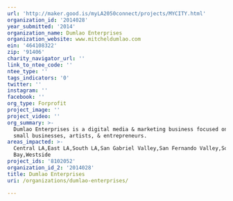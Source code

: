 ```yaml
---
url: 'http://maker.good.is/myLA2050connect/projects/MYCITY.html'
organization_id: '2014028'
year_submitted: '2014'
organization_name: Dumlao Enterprises
organization_website: www.mitcheldumlao.com
ein: '464108322'
zip: '91406'
charity_navigator_url: ''
link_to_ntee_code: ''
ntee_type: ''
tags_indicators: '0'
twitter: ''
instagram: ''
facebook: ''
org_type: Forprofit
project_image: ''
project_video: ''
org_summary: >-
  Dumlao Enterprises is a digital media & marketing business focused on helping
  small businesses, artists, & entrepreneurs.
areas_impacted: >-
  Central LA,East LA,South LA,San Gabriel Valley,San Fernando Valley,South
  Bay,Westside
project_ids: '8102052'
organization_id_2: '2014028'
title: Dumlao Enterprises
uri: /organizations/dumlao-enterprises/

---
```

